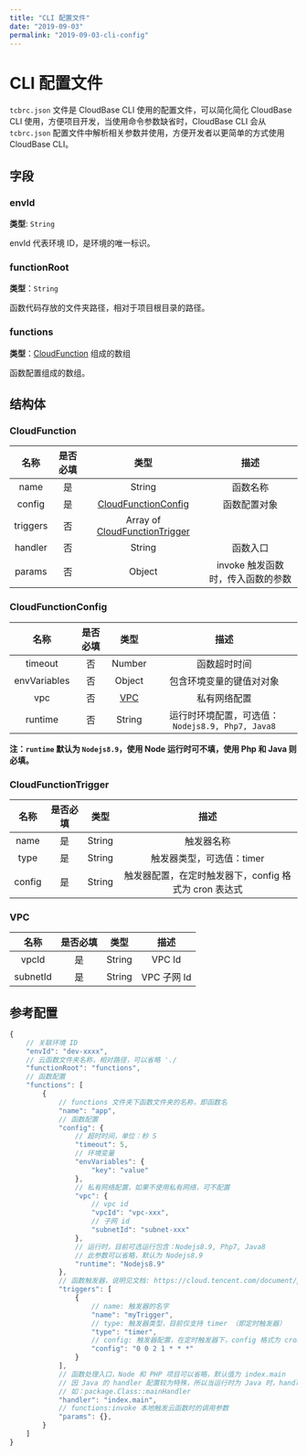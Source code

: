 ```yaml
---
title: "CLI 配置文件"
date: "2019-09-03"
permalink: "2019-09-03-cli-config"
---
```


# CLI 配置文件

`tcbrc.json` 文件是 CloudBase CLI 使用的配置文件，可以简化简化 CloudBase CLI 使用，方便项目开发，当使用命令参数缺省时，CloudBase CLI 会从 `tcbrc.json` 配置文件中解析相关参数并使用，方便开发者以更简单的方式使用 CloudBase CLI。

## 字段

### envId

**类型**: `String`

envId 代表环境 ID，是环境的唯一标识。

### functionRoot

**类型**：`String`

函数代码存放的文件夹路径，相对于项目根目录的路径。

### functions

**类型**：[CloudFunction](#cloudfunction) 组成的数组

函数配置组成的数组。

## 结构体

### CloudFunction

|   名称   | 是否必填 |                          类型                          |               描述                |
| :------: | :------: | :----------------------------------------------------: | :-------------------------------: |
|   name   |    是    |                         String                         |             函数名称              |
|  config  |    是    |      [CloudFunctionConfig](#cloudfunctionconfig)       |           函数配置对象            |
| triggers |    否    | Array of [CloudFunctionTrigger](#cloudfunctiontrigger) |                                   |
| handler  |    否    |                         String                         |             函数入口              |
|  params  |    否    |                         Object                         | invoke 触发函数时，传入函数的参数 |

### CloudFunctionConfig

|     名称     | 是否必填 |    类型     |                       描述                        |
| :----------: | :------: | :---------: | :-----------------------------------------------: |
|   timeout    |    否    |   Number    |                   函数超时时间                    |
| envVariables |    否    |   Object    |             包含环境变量的键值对对象              |
|     vpc      |    否    | [VPC](#vpc) |                   私有网络配置                    |
|   runtime    |    否    |   String    | 运行时环境配置，可选值： `Nodejs8.9, Php7, Java8` |

**注：`runtime` 默认为 `Nodejs8.9`，使用 Node 运行时可不填，使用 Php 和 Java 则必填。**

### CloudFunctionTrigger

|  名称  | 是否必填 |  类型  |                         描述                          |
| :----: | :------: | :----: | :---------------------------------------------------: |
|  name  |    是    | String |                      触发器名称                       |
|  type  |    是    | String |               触发器类型，可选值：timer               |
| config |    是    | String | 触发器配置，在定时触发器下，config 格式为 cron 表达式 |

### VPC

|   名称   | 是否必填 |  类型  |    描述     |
| :------: | :------: | :----: | :---------: |
|  vpcId   |    是    | String |   VPC Id    |
| subnetId |    是    | String | VPC 子网 Id |

## 参考配置

```js
{
    // 关联环境 ID
    "envId": "dev-xxxx",
    // 云函数文件夹名称，相对路径，可以省略 './
    "functionRoot": "functions",
    // 函数配置
    "functions": [
        {
            // functions 文件夹下函数文件夹的名称，即函数名
            "name": "app",
            // 函数配置
            "config": {
                // 超时时间，单位：秒 S
                "timeout": 5,
                // 环境变量
                "envVariables": {
                    "key": "value"
                },
                // 私有网络配置，如果不使用私有网络，可不配置
                "vpc": {
                    // vpc id
                    "vpcId": "vpc-xxx",
                    // 子网 id
                    "subnetId": "subnet-xxx"
                },
                // 运行时，目前可选运行包含：Nodejs8.9, Php7, Java8
                // 此参数可以省略，默认为 Nodejs8.9
                "runtime": "Nodejs8.9"
            },
            // 函数触发器，说明见文档: https://cloud.tencent.com/document/product/876/32314
            "triggers": [
                {
                    // name: 触发器的名字
                    "name": "myTrigger",
                    // type: 触发器类型，目前仅支持 timer （即定时触发器）
                    "type": "timer",
                    // config: 触发器配置，在定时触发器下，config 格式为 cron 表达式
                    "config": "0 0 2 1 * * *"
                }
            ],
            // 函数处理入口，Node 和 PHP 项目可以省略，默认值为 index.main
            // 因 Java 的 handler 配置较为特殊，所以当运行时为 Java 时，handler 不能省略
            // 如：package.Class::mainHandler
            "handler": "index.main",
            // functions:invoke 本地触发云函数时的调用参数
            "params": {},
        }
    ]
}
```
